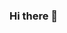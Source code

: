 ### Hi there 👋

<!--
**RishabhDhawad/RishabhDhawad** is a ✨ _special_ ✨ repository because its `README.md` (this file) appears on your GitHub profile.

Here are some ideas to get you started:

- 🔭 I’m currently working on Web Development
- 🌱 I’m currently learning Machine Learning
- 👯 I’m looking to collaborate on group projects 
- 🤔 I’m looking for help with JavaScript
- 💬 Ask me about Java
- 📫 How to reach me: Twitter - @RishabhDhawad
- 😄 Pronouns: He/Him
- ⚡ Fun fact: When free I play with my dog Jimmy
-->
